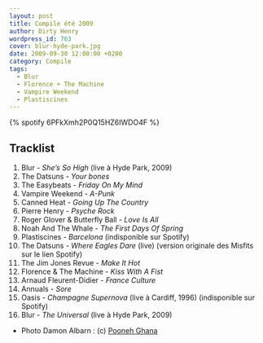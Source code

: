 ```yaml
---
layout: post
title: Compile été 2009
author: Dirty Henry
wordpress_id: 763
cover: blur-hyde-park.jpg
date: 2009-09-30 12:00:00 +0200
category: Compile
tags:
  - Blur
  - Florence + The Machine
  - Vampire Weekend
  - Plastiscines
---
```


{% spotify 6PFkXmh2P0Q15HZ6IWDO4F %}

## Tracklist

1. Blur - _She’s So High_ (live à Hyde Park, 2009)
1. The Datsuns - _Your bones_
1. The Easybeats - _Friday On My Mind_
1. Vampire Weekend - _A-Punk_
1. Canned Heat - _Going Up The Country_
1. Pierre Henry - _Psyche Rock_
1. Roger Glover & Butterfly Ball - _Love Is All_
1. Noah And The Whale - _The First Days Of Spring_
1. Plastiscines - _Barcelona_ (indisponible sur Spotify)
1. The Datsuns - _Where Eagles Dare_ (live) (version originale des Misfits sur
   le lien Spotify)
1. The Jim Jones Revue - _Make It Hot_
1. Florence & The Machine - _Kiss With A Fist_
1. Arnaud Fleurent-Didier - _France Culture_
1. Annuals - _Sore_
1. Oasis - _Champagne Supernova_ (live à Cardiff, 1996) (indisponible sur
   Spotify)
1. Blur - _The Universal_ (live à Hyde Park, 2009)

- Photo Damon Albarn : (c) [Pooneh Ghana](http://www.flickr.com/photos/pooneh/)
